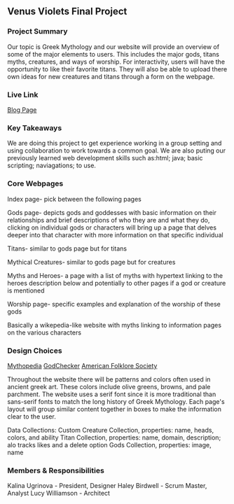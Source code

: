 ## Venus Violets Final Project

### Project Summary

Our topic is Greek Mythology and our website will provide an overview of some of the major elements to users. This includes the major gods, titans myths, creatures, and ways of worship. For interactivity, users will have the opportunity to like their favorite titans. They will also be able to upload there own ideas for new creatures and titans through a form on the webpage.

### Live Link

[Blog Page](https://kugrinov.github.io/group-venus-violets/)

### Key Takeaways

We are doing this project to get experience working in a group setting and using collaboration to work towards a common goal. We are also puting our previously learned web development skills such as:html; java; basic scripting; naviagations; to use.

### Core Webpages

Index page- pick between the following pages

Gods page- depicts gods and goddesses with basic information on their relationships and brief descriptions of who they are and what they do, clicking on individual gods or characters will bring up a page that delves deeper into that character with more information on that specific individual

Titans- similar to gods page but for titans

Mythical Creatures- similar to gods page but for creatures

Myths and Heroes- a page with a list of myths with hypertext linking to the heroes description below and potentially to other pages if a god or creature is mentioned

Worship page- specific examples and explanation of the worship of these gods

Basically a wikepedia-like website with myths linking to information pages on the various characters

### Design Choices

[Mythopedia](https://mythopedia.com/)
[GodChecker](https://www.godchecker.com/)
[American Folklore Society](https://americanfolkloresociety.org/)

Throughout the website there will be patterns and colors often used in ancient greek art. These colors include olive greens, browns, and pale parchment. The website uses a serif font since it is more traditional than sans-serif fonts to match the long history of Greek Mythology. Each page's layout will group similar content together in boxes to make the information clear to the user.

Data Collections:
Custom Creature Collection, properties: name, heads, colors, and ability
Titan Collection, properties: name, domain, description; alo tracks likes and a delete option
Gods Collection, properties: image, name

### Members & Responsibilities

Kalina Ugrinova - President, Designer
Haley Birdwell - Scrum Master, Analyst
Lucy Williamson - Architect

